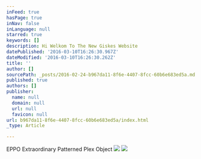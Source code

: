 ```yaml
---
inFeed: true
hasPage: true
inNav: false
inLanguage: null
starred: true
keywords: []
description: Hi Welkom To The New Giskes Website
datePublished: '2016-03-10T16:26:30.967Z'
dateModified: '2016-03-10T16:26:30.262Z'
title: ''
author: []
sourcePath: _posts/2016-02-24-b967da11-8f6e-4407-8fcc-60b6e683ed5a.md
published: true
authors: []
publisher:
  name: null
  domain: null
  url: null
  favicon: null
url: b967da11-8f6e-4407-8fcc-60b6e683ed5a/index.html
_type: Article

---
```

EPPO Extraordinary Patterned Plex Object
![](https://the-grid-user-content.s3-us-west-2.amazonaws.com/56a38dd6-6fc3-45d3-85e0-c15c0bcde9f0.jpg)
![](https://the-grid-user-content.s3-us-west-2.amazonaws.com/7e995bc4-bf0b-4525-be89-94d4522d1f98.jpg)
